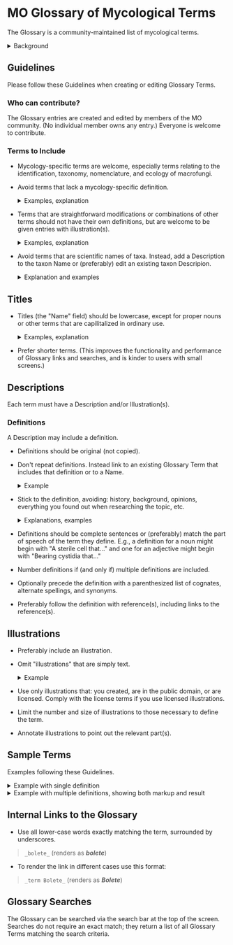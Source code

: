 # MO Glossary of Mycological Terms

The Glossary is a community-maintained list of mycological terms.

<details>
<summary>Background</summary>
The MO Glossary began in 2015 in collaboration with the Rhode Island School of Design;
students from Jean Blackburn’s Scientific Illustration class created
high-quality Creative Commons licensed scientific illustrations
of fungal anatomy terms.

The Glossary has since been improved to:

- support multiple images including both scientific illustrations and example photographs.
- include a search feature; and
- support internal links to terms as part of any Mushroom Observer markup.

One feature that needs discussion is how best to handle translations
of terms and definitions.
Discussion is welcome on the
[Mushroom Observer Google Group]([mo-general@googlegroups.com](https://groups.google.com/g/mo-general)).
You are also welcome to leave comments on the
[unofficial Mushroom Observer Facebook page](https://www.facebook.com/groups/mushroomobserver).
(But note that the Facebook page is not monitored by the MO Development Team.)
</details>

## Guidelines

Please follow these Guidelines when creating or editing Glossary Terms.

### Who can contribute?

The Glossary entries are created and edited by members of the MO community.
(No individual member owns any entry.) Everyone is welcome to contribute.

### Terms to Include

- Mycology-specific terms are welcome, especially terms relating to
  the identification, taxonomy, nomenclature, and ecology of macrofungi.

- Avoid terms that lack a mycology-specific definition.

  <details>
  <summary>Examples, explanation</summary>

  Improves performance, reduces robot spidering,
  maintains website and glossary focus, etc.

  bad: `Acrid`

  bad: `Acute`

  bad: `Agar`

  bad: `Alkaloid`

  bad: `Calcareous`

  bad: `Cell`

  bad: `Cell Biology`

  bad: `Chemical Species`

  bad: `Chirality`

  bad: `Climate Change`

  bad: `rhombus`

  bad: `Science`

  bad: `Scientific Methodology`

  good: `character`

  good: `club fungi`
  </details>

- Terms that are straightforward modifications or combinations of other terms
  should not have their own definitions,
  but are welcome to be given entries with illustration(s).

  <details>
  <summary>Examples, explanation</summary>

  Improves website consistency and Glossary search results.

  bad:  `Academic Mycology`

  bad:  `Lamellae Edge With Gelatinous, Separable Layer`

  bad:  `Oblong With Median Constriction`

  bad:  `Round To Angular Pores`

  bad:  `Transition Between Hymeniderm And Epithelium`

  good: `Lugol's Solution`

  good: `adnate`
  (plus exampble showing adnate gills)
  </details>

- Avoid terms that are scientific names of taxa.
  Instead, add a Description to the taxon Name or
  (preferably) edit an existing taxon Descripion.

   <details>

   <summary>Explanation and examples</summary>
   Keeps the description in one place,
   avoids inconsistency, facilitates updating.

   bad:  `Agaricales`

   bad:  `Basidiomycota`

   bad: `Eukarya`

   good: `bolete`

   </details>

## Titles

- Titles (the "Name" field) should be lowercase, except for proper nouns or
  other terms that are capilitalized in ordinary use.
  <details>
  <summary>Examples, explanation</summary>

  Clarifies which terms require capitalization; best fits
  the format used in [internal links to the Glossary](#internal-links-to-the-glossary).

  bad:  `Bolete`

  good: `bolete`

  good: `RPB2`
  </details>

- Prefer shorter terms.
  (This improves the functionality and performance of Glossary links and
  searches, and is kinder to users with small screens.)

## Descriptions

Each term must have a Description and/or Illustration(s).

### Definitions

A Description may include a definition.

- Definitions should be original (not copied).

- Don't repeat definitions. Instead link to an existing Glossary Term
  that includes that definition or to a Name.

  <details>
  <summary>Example</summary>

  bad:

  ```text
      Spiciform:

        1. Exhibiting spike-shaped projections.

      Spicules:

      (Spiculate, Spiculose, Spiculum)

        1. Exhibiting many small spines.

        2. Small spikes.
  ```

  good:

  ```text
        spiciform:

          Having _spicules_.

        spicules:

          (spiculate, spiculose, spiculum, spiciform)

          Small spikes or spines.
  ```

  </details>

- Stick to the definition, avoiding: history, background, opinions,
  everything you found out when researching the topic, etc.

  <details>
  <summary>Explanations, examples</summary>

  Improves readibility, maintains glossary focus, reduces controversy and errors,
  reduces needless duplication of the internet, etc.

  bad:

  ```text
  Casing Layer
    1. When mushrooms are cultivated indoors or outdoors,
    they are often developed using a layered system involving a variety of
    potential materials. The casing layer is the top-most layer which
    covers all of the layers. It can be composed of moist materials such
    as peat, gypsum, vermiculite, and/or several other optional materials.
    This moisture-promoting layer dramatically enhances mushroom formation
    as well as more abundant mushroom growth in most cultivated species.
    Some mushroom species require a casing layer in order to fruit,
    or to fruit with any significance.
  ```

  good:

  ```text
  casing layer
     The top-most layer of material used in indoor mushroom cultivation.
  ```

  </details>

- Definitions should be complete sentences or
  (preferably) match the part of speech of the term they define.
  E.g., a definition for a noun might begin with "A sterile cell that..." and
  one for an adjective might begin with "Bearing cystidia that..."

- Number definitions if (and only if) multiple definitions are included.

- Optionally precede the definition with a parenthesized list of cognates,
  alternate spellings, and synonyms.

- Preferably follow the definition with reference(s), including links to the reference(s).

## Illustrations

- Preferably include an illustration.
- Omit "illustrations" that are simply text.
  <details>
  <summary>Example</summary>

   ![Alt text](glossary_text_only_illustration.png)

  </details>
- Use only illustrations that:
   you created,
   are in the public domain, or
   are licensed.
   Comply with the license terms if you use licensed illustrations.
- Limit the number and size of illustrations
  to those necessary to define the term.
- Annotate illustrations to point out the relevant part(s).

## Sample Terms

Examples following these Guidelines.

<details>
  <summary>Example with single definition</summary>

  ![Alt text](glossary_sample_entry_glandular_dots_rendered.png)

</details>

<details>
  <summary>Example with multiple definitions, showing both markup and result</summary>

### Textile markup

  ![Alt text](glossary_sample_entry_bolete_textile.png)

### Rendered result

  ![Alt text](glossary_sample_entry_bolete_rendered.png)

</details>

## Internal Links to the Glossary

- Use all lower-case words exactly matching the term, surrounded by underscores.

>`_bolete_` (renders as ***bolete***)

- To render the link in different cases use this format:

>`_term Bolete_` (renders as ***Bolete***)

## Glossary Searches

The Glossary can be searched via the search bar at the top of the screen.
Searches do not require an exact match; they return a list of all
Glossary Terms matching the search criteria.
